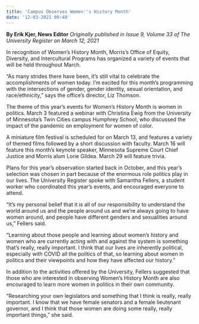```yaml
---
title: 'Campus Observes Women''s History Month'
date: '12-03-2021 09:48'
---
```


**By Erik Kjer, News Editor** _Originally published in Issue 9, Volume 33 of The University Register on March 12, 2021_

In recognition of Women’s History Month, Morris’s Office of Equity, Diversity, and Intercultural Programs has organized a variety of events that will be held throughout
March.

“As many strides there have been, it’s still vital to celebrate the accomplishments of women today. I’m excited for this month’s programming with the intersections of gender, gender identity, sexual orientation, and race/ethnicity,” says the office’s director, Liz Thomson.

The theme of this year’s events for Women’s History Month is women in politics. March 3 featured a webinar with Christina Ewig from the University of Minnesota’s Twin Cities campus Humphrey School, who discussed the impact of the pandemic on employment for women of color.

A miniature film festival is scheduled for on March 13, and features a variety of themed films followed by a short discussion with faculty. March 16 will feature this month’s keynote speaker, Minnesota Supreme Court Chief Justice and Morris alum Lorie Gildea. March 29 will feature trivia.

Plans for this year’s observation started back in October, and this year’s selection was chosen in part because of the enormous role politics play in our lives. The University Register spoke with Samantha Fellers, a student worker who coordinated this year’s events, and encouraged everyone to attend.

“It’s my personal belief that it is all of our responsibility to understand the world around us and the people around us and we’re always going to have women around, and people have different genders and sexualities around us,” Fellers said.

“Learning about those people and learning about women’s history and women who are currently acting with and against the system is something that’s really, really important. I think that our lives are inherently political, especially with COVID all the politics of that, so learning about women in politics and their viewpoints and how
they have affected our history.”

In addition to the activities offered by the University, Fellers suggested that those who are interested in observing Women’s History Month are also encouraged to learn more women in politics in their own community.

“Researching your own legislators and something that I think is really, really important. I know that we have female senators and a female lieutenant governor, and I think that those women are doing some really, really important things,” she said.